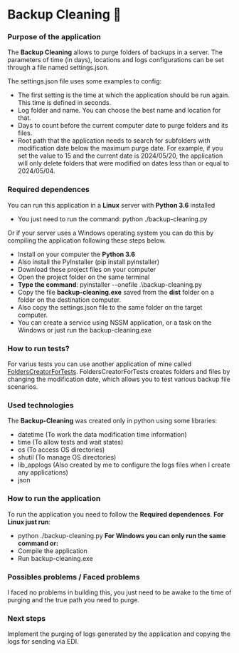 # Backup Cleaning 🧹
### Purpose of the application
The **Backup Cleaning** allows to purge folders of backups in a server. The parameters of time (in days), locations and logs configurations can be set through a file named settings.json.

The settings.json file uses some examples to config:
- The first setting is the time at which the application should be run again. This time is defined in seconds.
- Log folder and name. You can choose the best name and location for that.
- Days to count before the current computer date to purge folders and its files.
- Root path that the application needs to search for subfolders with modification date below the maximum purge date. For example, if you set the value to 15 and the current date is 2024/05/20, the application will only delete folders that were modified on dates less than or equal to 2024/05/04.

### Required dependences
You can run this application in a **Linux** server with **Python 3.6** installed
- You just need to run the command: python ./backup-cleaning.py

Or if your server uses a Windows operating system you can do this by compiling the application following these steps below.
- Install on your computer the **Python 3.6**
- Also install the PyInstaller (pip install pyinstaller)
- Download these project files on your computer
- Open the project folder on the same terminal
- **Type the command**: pyinstaller --onefile .\backup-cleaning.py
- Copy the file **backup-cleaning.exe** saved from the **dist** folder on a folder on the destination computer.
- Also copy the settings.json file to the same folder on the target computer.
- You can create a service using NSSM application, or a task on the Windows or just run the backup-cleaning.exe

### How to run tests?
For varius tests you can use another application of mine called [FoldersCreatorForTests](https://github.com/EssiasSouza/FoldersCreatorForTests").
FoldersCreatorForTests creates folders and files by changing the modification date, which allows you to test various backup file scenarios.

### Used technologies
The **Backup-Cleaning** was created only in python using some libraries:
- datetime (To work the data modification time information)
- time (To allow tests and wait states)
- os (To access OS directories)
- shutil (To manage OS directories)
- lib_applogs (Also created by me to configure the logs files when I create any applications)
- json

### How to run the application
To run the application you need to follow the **Required dependences**.
**For Linux just run**:
- python ./backup-cleaning.py
**For Windows you can only run the same command or:**
- Compile the application
- Run backup-cleaning.exe

### Possibles problems / Faced problems
I faced no problems in building this, you just need to be awake to the time of purging and the true path you need to purge.

### Next steps
Implement the purging of logs generated by the application and copying the logs for sending via EDI.
